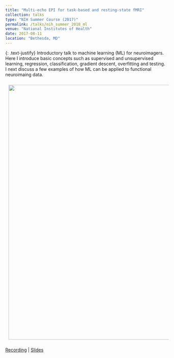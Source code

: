 ```yaml
---
title: "Multi-echo EPI for task-based and resting-state fMRI"
collection: talks
type: "NIH Summer Course (2017)"
permalink: /talks/nih_summer_2018_ml
venue: "National Institutes of Health"
date: 2017-08-11
location: "Bethesda, MD"
---
```


{: .text-justify}
Introductory talk to machine learning (ML) for neuroimagers. Here I introduce basic concepts such as supervised and unsupervised learning, regression, classification, gradient descent, overfitting and testing. I next discuss a few examples of how ML can be applied to functional neuroimaing data. 

<img align="center" src="https://javiergcas.github.io/images/talks/nih_fmrisummer_2017_ml.png" width="800 px" style="padding: 10px">

[Recording](https://fmrif.nimh.nih.gov/course/fmrif_course/2017/30_Javier_20170811) | [Slides](https://fmrif.nimh.nih.gov/COURSE/fmrif_course/2017/content/30_Javier_20170811.pdf)